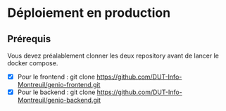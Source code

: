 # Déploiement en production

## Prérequis

Vous devez préalablement clonner les deux repository avant de lancer le docker compose.

- [x] Pour le frontend : git clone https://github.com/DUT-Info-Montreuil/genio-frontend.git
- [x] Pour le backend : git clone https://github.com/DUT-Info-Montreuil/genio-backend.git
